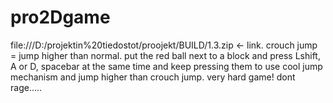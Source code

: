 # pro2Dgame
file:///D:/projektin%20tiedostot/proojekt/BUILD/1.3.zip <- link.
crouch jump = jump higher than normal.
put the red ball next to a block and press Lshift, A or D, spacebar at the same time and keep pressing them to use cool jump mechanism and jump higher than crouch jump.
very hard game! dont rage.....
